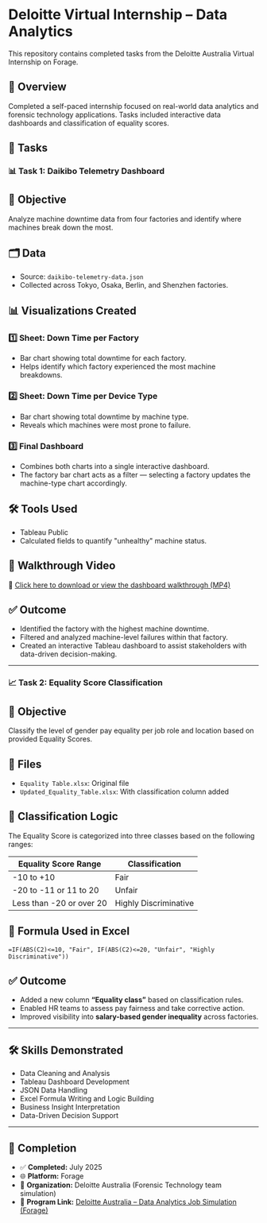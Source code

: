 # Deloitte Virtual Internship – Data Analytics

This repository contains completed tasks from the Deloitte Australia Virtual Internship on Forage.

## 🧠 Overview
Completed a self-paced internship focused on real-world data analytics and forensic technology applications. Tasks included interactive data dashboards and classification of equality scores.

## 📁 Tasks

### 📊 Task 1: Daikibo Telemetry Dashboard

## 🎯 Objective
Analyze machine downtime data from four factories and identify where machines break down the most.

## 🗂 Data
- Source: `daikibo-telemetry-data.json`
- Collected across Tokyo, Osaka, Berlin, and Shenzhen factories.

## 📊 Visualizations Created

### 1️⃣ Sheet: **Down Time per Factory**
- Bar chart showing total downtime for each factory.
- Helps identify which factory experienced the most machine breakdowns.

### 2️⃣ Sheet: **Down Time per Device Type**
- Bar chart showing total downtime by machine type.
- Reveals which machines were most prone to failure.

### 3️⃣ Final Dashboard
- Combines both charts into a single interactive dashboard.
- The factory bar chart acts as a filter — selecting a factory updates the machine-type chart accordingly.


## 🛠️ Tools Used
- Tableau Public 
- Calculated fields to quantify "unhealthy" machine status.

## 🎥 Walkthrough Video

📂 [Click here to download or view the dashboard walkthrough (MP4)](https://github.com/ANUKSHMITHA0610/deloitte-virtual-internship/blob/main/Task1_Telemetry_Dashboard/dashboard%20walkthrough.mp4)

## ✅ Outcome

- Identified the factory with the highest machine downtime.
- Filtered and analyzed machine-level failures within that factory.
- Created an interactive Tableau dashboard to assist stakeholders with data-driven decision-making.

---
### 📈 Task 2: Equality Score Classification

## 🎯 Objective
Classify the level of gender pay equality per job role and location based on provided Equality Scores.

## 📁 Files
- `Equality Table.xlsx`: Original file
- `Updated_Equality_Table.xlsx`: With classification column added

## 🧠 Classification Logic

The Equality Score is categorized into three classes based on the following ranges:

| Equality Score Range     | Classification          |
|--------------------------|--------------------------|
| -10 to +10               | Fair                     |
| -20 to -11 or 11 to 20   | Unfair                   |
| Less than -20 or over 20 | Highly Discriminative    |

## 🧮 Formula Used in Excel

```excel
=IF(ABS(C2)<=10, "Fair", IF(ABS(C2)<=20, "Unfair", "Highly Discriminative"))

```

## ✅ Outcome

- Added a new column **“Equality class”** based on classification rules.
- Enabled HR teams to assess pay fairness and take corrective action.
- Improved visibility into **salary-based gender inequality** across factories.

---

## 🛠 Skills Demonstrated

- Data Cleaning and Analysis  
- Tableau Dashboard Development  
- JSON Data Handling  
- Excel Formula Writing and Logic Building  
- Business Insight Interpretation  
- Data-Driven Decision Support

---

## 📅 Completion

- ✅ **Completed:** July 2025  
- 🌐 **Platform:** Forage  
- 🏢 **Organization:** Deloitte Australia (Forensic Technology team simulation)  
- 🔗 **Program Link:** [Deloitte Australia – Data Analytics Job Simulation (Forage)](https://www.theforage.com/virtual-internships/prototype/TzTg5R9AqtnnB2mJ6/Deloitte-Australia-Data-Analytics-Virtual-Internship)
